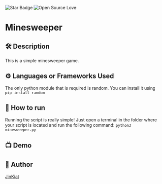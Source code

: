 <!--Please do not remove this part-->
![Star Badge](https://img.shields.io/static/v1?label=%F0%9F%8C%9F&message=If%20Useful&style=style=flat&color=BC4E99)
![Open Source Love](https://badges.frapsoft.com/os/v1/open-source.svg?v=103)

# Minesweeper
<!--An image is an illustration for your project, the tip here is using your sense of humour as much as you can :D 

You can copy paste my markdown photo insert as following:
<p align="center">
<img src="your-source-is-here" width=40% height=40%>
-->

## 🛠️ Description
<!--Remove the below lines and add yours -->
This is a simple minesweeper game.

## ⚙️ Languages or Frameworks Used
<!--Remove the below lines and add yours -->
The only python module that is required is random.
You can install it using ```pip install random```

## 🌟 How to run
<!--Remove the below lines and add yours -->
Running the script is really simple! Just open a terminal in the folder where your script is located and run the following command:
```python3 minesweeper.py```

## 📺 Demo

## 🤖 Author
<!--Remove the below lines and add yours -->
<a href= "https://github.com/JinKiat0313">JinKiat
